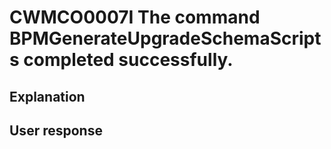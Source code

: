 # CWMCO0007I The command BPMGenerateUpgradeSchemaScripts completed successfully.

## Explanation

## User response